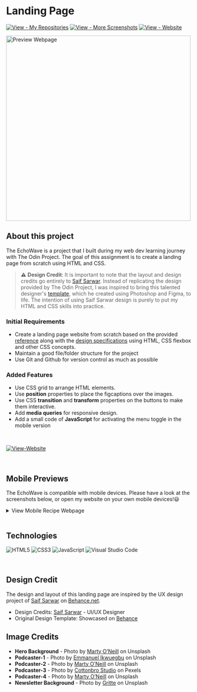 # Landing Page

[![View - My Repositories](https://img.shields.io/badge/View-My_Repositories-brown?logo=GitHub)](https://github.com/chanronnie?tab=repositories)
[![View - More Screenshots](https://img.shields.io/badge/View-More_Screenshots-D2649A?logo=GitHub)](./images/website-previews/)
[![View - Website ](https://img.shields.io/badge/View-Website-orange)](https://chanronnie.github.io/the_odin_project/landing-page/)

<img src="./images/website-previews/preview-desktop.png" alt="Preview Webpage" width="500">

## About this project

The EchoWave is a project that I built during my web dev learning journey with The Odin Project. The goal of this assignment is to create a landing page from scratch using HTML and CSS.

> ⚠️ **Design Credit**: It is important to note that the layout and design credits go entirely to [Saif Sarwar](https://www.behance.net/frametix). Instead of replicating the design provided by The Odin Project, I was inspired to bring this talented designer's [template](https://www.behance.net/gallery/198735215/EchoWave-Podcast-Website-Landing-Page-Ui-Design?tracking_source=search_projects_views|podcast+landing+page&l=13), which he created using Photoshop and Figma, to life. The intention of using Saif Sarwar design is purely to put my HTML and CSS skills into practice.

### Initial Requirements

- Create a landing page website from scratch based on the provided [reference](https://cdn.statically.io/gh/TheOdinProject/curriculum/81a5d553f4073e593d23a6ab00d50eef8620796d/foundations/html_css/project/imgs/01.png) along with the [design specifications](https://cdn.statically.io/gh/TheOdinProject/curriculum/81a5d553f4073e593d23a6ab00d50eef8620796d/foundations/html_css/project/imgs/02.png) using HTML, CSS flexbox and other CSS concepts.
- Maintain a good file/folder structure for the project
- Use Git and Github for version control as much as possible

### Added Features

- Use CSS grid to arrange HTML elements.
- Use **position** properties to place the figcaptions over the images.
- Use CSS **transition** and **transform** properties on the buttons to make them interactive.
- Add **media queries** for responsive design.
- Add a small code of **JavaScript** for activating the menu toggle in the mobile version

<br>

[![View-Website ](https://img.shields.io/badge/View-Website-orange?style=for-the-badge)](https://chanronnie.github.io/the_odin_project/landing-page/)

<br>

## Mobile Previews

The EchoWave is compatible with mobile devices. Please have a look at the screenshots below, or open my website on your own mobile devices!😃

<details>
  <summary>View Mobile Recipe Webpage</summary>
<img src="./images/website-previews/preview-mobile.png" width="400" alt="Preview Mobile">
</details>

<br>

## Technologies

![HTML5](https://img.shields.io/badge/html5-%23E34F26.svg?style=for-the-badge&logo=html5&logoColor=white) ![CSS3](https://img.shields.io/badge/css3-%231572B6.svg?style=for-the-badge&logo=css3&logoColor=white) ![JavaScript](https://img.shields.io/badge/javascript-%23323330.svg?style=for-the-badge&logo=javascript&logoColor=%23F7DF1E) ![Visual Studio Code](https://img.shields.io/badge/Visual%20Studio%20Code-0078d7.svg?style=for-the-badge&logo=visual-studio-code&logoColor=white)

<br>

## Design Credit

The design and layout of this landing page are inspired by the UX design project of [Saif Sarwar](https://www.behance.net/frametix) on [Behance.net](https://www.behance.net/gallery/198735215/EchoWave-Podcast-Website-Landing-Page-Ui-Design?tracking_source=search_projects_views|podcast+landing+page&l=13).

- Design Credits: [Saif Sarwar](https://www.behance.net/frametix) - UI/UX Designer
- Original Design Template: Showcased on [Behance](https://www.behance.net/gallery/198735215/EchoWave-Podcast-Website-Landing-Page-Ui-Design?tracking_source=search_projects_views|podcast+landing+page&l=13)

## Image Credits

- **Hero Background** - Photo by [Marty O’Neill](https://unsplash.com/@marty_made_it) on Unsplash
- **Podcaster-1** - Photo by [
  Emmanuel Ikwuegbu](https://unsplash.com/@emmages) on Unsplash
- **Podcaster-2** - Photo by [Marty O’Neill](https://unsplash.com/@marty_made_it) on Unsplash
- **Podcaster-3** - Photo by [Cottonbro Studio](https://www.pexels.com/@cottonbro/) on Pexels
- **Podcaster-4** - Photo by [Marty O’Neill](https://unsplash.com/@marty_made_it) on Unsplash
- **Newsletter Background** - Photo by [Gritte](https://unsplash.com/@gritte) on Unsplash
